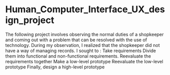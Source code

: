 # Human_Computer_Interface_UX_design_project

The following project involves observing the normal duties of a shopkeeper and coming out with a problem that can be resolved with the use of technology.  During my observation, I realized that the shopkeeper did not have a way of managing records.
I sought to :
Take requirements 
Divide them into functional and non-functional requirements.
Reevaluate the requirements together 
Make a low-level prototype 
Reevaluate the low-level prototype 
Finally, design a high-level prototype
